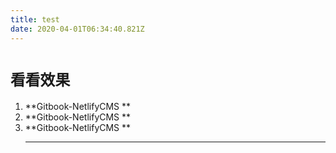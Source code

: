 ```yaml
---
title: test
date: 2020-04-01T06:34:40.821Z
---
```

# `看看效果`

1. **Gitbook-NetlifyCMS**
2. **Gitbook-NetlifyCMS**
3. **Gitbook-NetlifyCMS**
   ****
